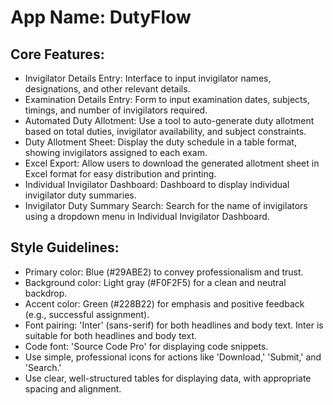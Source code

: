 # **App Name**: DutyFlow

## Core Features:

- Invigilator Details Entry: Interface to input invigilator names, designations, and other relevant details.
- Examination Details Entry: Form to input examination dates, subjects, timings, and number of invigilators required.
- Automated Duty Allotment: Use a tool to auto-generate duty allotment based on total duties, invigilator availability, and subject constraints.
- Duty Allotment Sheet: Display the duty schedule in a table format, showing invigilators assigned to each exam.
- Excel Export: Allow users to download the generated allotment sheet in Excel format for easy distribution and printing.
- Individual Invigilator Dashboard: Dashboard to display individual invigilator duty summaries.
- Invigilator Duty Summary Search: Search for the name of invigilators using a dropdown menu in Individual Invigilator Dashboard.

## Style Guidelines:

- Primary color: Blue (#29ABE2) to convey professionalism and trust.
- Background color: Light gray (#F0F2F5) for a clean and neutral backdrop.
- Accent color: Green (#228B22) for emphasis and positive feedback (e.g., successful assignment).
- Font pairing: 'Inter' (sans-serif) for both headlines and body text. Inter is suitable for both headlines and body text.
- Code font: 'Source Code Pro' for displaying code snippets.
- Use simple, professional icons for actions like 'Download,' 'Submit,' and 'Search.'
- Use clear, well-structured tables for displaying data, with appropriate spacing and alignment.